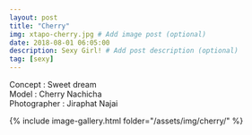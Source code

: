 ```yaml
---
layout: post
title: "Cherry"
img: xtapo-cherry.jpg # Add image post (optional)
date: 2018-08-01 06:05:00
description: Sexy Girl! # Add post description (optional)
tag: [sexy]
---
```

Concept : Sweet dream  
Model : Cherry Nachicha  
Photographer : Jiraphat Najai               

{% include image-gallery.html folder="/assets/img/cherry/" %}
